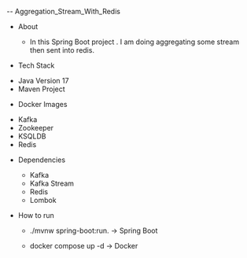 -- Aggregation_Stream_With_Redis

 * About 
    - In this Spring Boot project . I am doing aggregating some stream then sent into redis.
 
  * Tech Stack
   
   - Java Version 17
   - Maven Project
  
  * Docker Images 
   - Kafka
   - Zookeeper
   - KSQLDB
   - Redis

  * Dependencies
    -  Kafka
    -  Kafka Stream
    -  Redis
    -  Lombok 
 
  * How to run
   
    -  ./mvnw spring-boot:run. -> Spring Boot

    -  docker compose up -d -> Docker 

   
